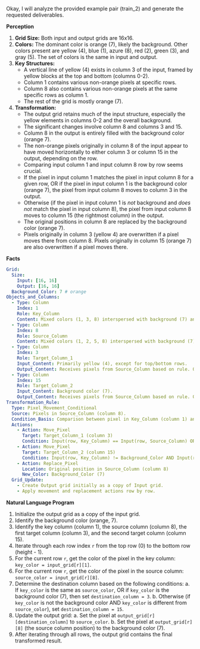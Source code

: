Okay, I will analyze the provided example pair (train_2) and generate the requested deliverables.

**Perception**

1.  **Grid Size:** Both input and output grids are 16x16.
2.  **Colors:** The dominant color is orange (7), likely the background. Other colors present are yellow (4), blue (1), azure (8), red (2), green (3), and gray (5). The set of colors is the same in input and output.
3.  **Key Structures:**
    *   A vertical line of yellow (4) exists in column 3 of the input, framed by yellow blocks at the top and bottom (columns 0-2).
    *   Column 1 contains various non-orange pixels at specific rows.
    *   Column 8 also contains various non-orange pixels at the same specific rows as column 1.
    *   The rest of the grid is mostly orange (7).
4.  **Transformation:**
    *   The output grid retains much of the input structure, especially the yellow elements in columns 0-2 and the overall background.
    *   The significant changes involve column 8 and columns 3 and 15.
    *   Column 8 in the output is entirely filled with the background color (orange 7).
    *   The non-orange pixels originally in column 8 of the input appear to have moved horizontally to either column 3 or column 15 in the output, depending on the row.
    *   Comparing input column 1 and input column 8 row by row seems crucial.
    *   If the pixel in input column 1 matches the pixel in input column 8 for a given row, OR if the pixel in input column 1 is the background color (orange 7), the pixel from input column 8 moves to column 3 in the output.
    *   Otherwise (if the pixel in input column 1 is *not* background and *does not* match the pixel in input column 8), the pixel from input column 8 moves to column 15 (the rightmost column) in the output.
    *   The original positions in column 8 are replaced by the background color (orange 7).
    *   Pixels originally in column 3 (yellow 4) are overwritten if a pixel moves there from column 8. Pixels originally in column 15 (orange 7) are also overwritten if a pixel moves there.

**Facts**


```yaml
Grid:
  Size:
    Input: [16, 16]
    Output: [16, 16]
  Background_Color: 7 # orange
Objects_and_Columns:
  - Type: Column
    Index: 1
    Role: Key_Column
    Content: Mixed colors (1, 3, 8) interspersed with background (7) and frame (4).
  - Type: Column
    Index: 8
    Role: Source_Column
    Content: Mixed colors (1, 2, 5, 8) interspersed with background (7). Non-background colors appear in the same rows as in Key_Column.
  - Type: Column
    Index: 3
    Role: Target_Column_1
    Input_Content: Primarily yellow (4), except for top/bottom rows.
    Output_Content: Receives pixels from Source_Column based on rule. Original yellow pixels can be overwritten.
  - Type: Column
    Index: 15
    Role: Target_Column_2
    Input_Content: Background color (7).
    Output_Content: Receives pixels from Source_Column based on rule. Original background pixels can be overwritten.
Transformation_Rule:
  Type: Pixel_Movement_Conditional
  Source: Pixels in Source_Column (column 8).
  Condition_Basis: Comparison between pixel in Key_Column (column 1) and pixel in Source_Column (column 8) for the same row, relative to Background_Color (7).
  Actions:
    - Action: Move_Pixel
      Target: Target_Column_1 (column 3)
      Condition: Input(row, Key_Column) == Input(row, Source_Column) OR Input(row, Key_Column) == Background_Color
    - Action: Move_Pixel
      Target: Target_Column_2 (column 15)
      Condition: Input(row, Key_Column) != Background_Color AND Input(row, Key_Column) != Input(row, Source_Column)
    - Action: Replace_Pixel
      Location: Original position in Source_Column (column 8)
      New_Color: Background_Color (7)
  Grid_Update:
    - Create Output grid initially as a copy of Input grid.
    - Apply movement and replacement actions row by row.
```


**Natural Language Program**

1.  Initialize the output grid as a copy of the input grid.
2.  Identify the background color (orange, 7).
3.  Identify the key column (column 1), the source column (column 8), the first target column (column 3), and the second target column (column 15).
4.  Iterate through each row index `r` from the top row (0) to the bottom row (height - 1).
5.  For the current row `r`, get the color of the pixel in the key column: `key_color = input_grid[r][1]`.
6.  For the current row `r`, get the color of the pixel in the source column: `source_color = input_grid[r][8]`.
7.  Determine the destination column based on the following conditions:
    a.  If `key_color` is the same as `source_color`, OR if `key_color` is the background color (7), then set `destination_column = 3`.
    b.  Otherwise (if `key_color` is not the background color AND `key_color` is different from `source_color`), set `destination_column = 15`.
8.  Update the output grid:
    a.  Set the pixel at `output_grid[r][destination_column]` to `source_color`.
    b.  Set the pixel at `output_grid[r][8]` (the source column position) to the background color (7).
9.  After iterating through all rows, the output grid contains the final transformed result.